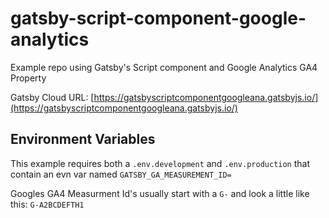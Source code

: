 # gatsby-script-component-google-analytics

Example repo using Gatsby's Script component and Google Analytics GA4 Property

Gatsby Cloud URL: [https://gatsbyscriptcomponentgoogleana.gatsbyjs.io/](https://gatsbyscriptcomponentgoogleana.gatsbyjs.io/)

## Environment Variables

This example requires both a `.env.development` and `.env.production` that contain an evn var named
`GATSBY_GA_MEASUREMENT_ID=`

Googles GA4 Measurment Id's usually start with a `G-` and look a little like this: `G-A2BCDEFTH1`
